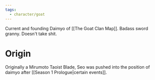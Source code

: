 ```yaml
---
tags:
  - character/goat
---
```


Current and founding Daimyo of [[The Goat Clan Map]]. Badass sword granny. Doesn't take shit.
# Origin
Originally a Mirumoto Taoist Blade, Seo was pushed into the position of daimyo after [[Season 1 Prologue|certain events]].

